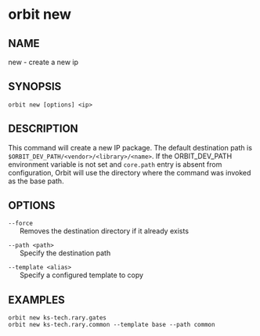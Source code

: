 # __orbit new__

## __NAME__

new - create a new ip

## __SYNOPSIS__

```
orbit new [options] <ip>
```

## __DESCRIPTION__

This command will create a new IP package. The default destination path is
`$ORBIT_DEV_PATH/<vendor>/<library>/<name>`. If the ORBIT_DEV_PATH 
environment variable is not set and `core.path` entry is absent from 
configuration, Orbit will use the directory where the command was invoked as
the base path.

## __OPTIONS__

`--force`  
      Removes the destination directory if it already exists
  
`--path <path>`  
      Specify the destination path
  
`--template <alias>`  
      Specify a configured template to copy

## __EXAMPLES__

```
orbit new ks-tech.rary.gates
orbit new ks-tech.rary.common --template base --path common
```
